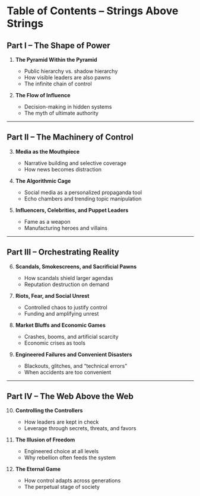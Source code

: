 # Table of Contents – Strings Above Strings

## Part I – The Shape of Power
1. **The Pyramid Within the Pyramid**  
   - Public hierarchy vs. shadow hierarchy  
   - How visible leaders are also pawns  
   - The infinite chain of control  

2. **The Flow of Influence**  
   - Decision-making in hidden systems  
   - The myth of ultimate authority  

---

## Part II – The Machinery of Control
3. **Media as the Mouthpiece**  
   - Narrative building and selective coverage  
   - How news becomes distraction  

4. **The Algorithmic Cage**  
   - Social media as a personalized propaganda tool  
   - Echo chambers and trending topic manipulation  

5. **Influencers, Celebrities, and Puppet Leaders**  
   - Fame as a weapon  
   - Manufacturing heroes and villains  

---

## Part III – Orchestrating Reality
6. **Scandals, Smokescreens, and Sacrificial Pawns**  
   - How scandals shield larger agendas  
   - Reputation destruction on demand  

7. **Riots, Fear, and Social Unrest**  
   - Controlled chaos to justify control  
   - Funding and amplifying unrest  

8. **Market Bluffs and Economic Games**  
   - Crashes, booms, and artificial scarcity  
   - Economic crises as tools  

9. **Engineered Failures and Convenient Disasters**  
   - Blackouts, glitches, and “technical errors”  
   - When accidents are too convenient  

---

## Part IV – The Web Above the Web
10. **Controlling the Controllers**  
    - How leaders are kept in check  
    - Leverage through secrets, threats, and favors  

11. **The Illusion of Freedom**  
    - Engineered choice at all levels  
    - Why rebellion often feeds the system  

12. **The Eternal Game**  
    - How control adapts across generations  
    - The perpetual stage of society
